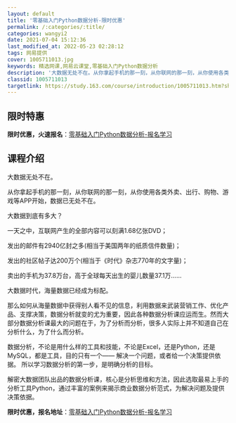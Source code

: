 ```yaml
---
layout: default
title: '零基础入门Python数据分析-限时优惠'
permalink: /:categories/:title/
categories: wangyi2
date: 2021-07-04 15:12:36
last_modified_at: 2022-05-23 02:28:12
tags: 网易提供
cover: 1005711013.jpg
keywords: 精选网课,网易云课堂,零基础入门Python数据分析
description: '大数据无处不在。从你拿起手机的那一刻，从你联网的那一刻，从你使用各类外卖、出行、购物、游戏等APP开始，数据已无处不在。'
classid: 1005711013
targetlink: https://study.163.com/course/introduction/1005711013.htm?share=1&shareId=1025206652&utm_campaign=share&utm_medium=iphoneShare&utm_source=&utm_u=1025206652
---
```


## 限时特惠

**限时优惠，火速报名**：[零基础入门Python数据分析-报名学习](https://study.163.com/course/introduction/1005711013.htm?share=1&shareId=1025206652&utm_campaign=share&utm_medium=iphoneShare&utm_source=&utm_u=1025206652)

## 课程介绍

大数据无处不在。

从你拿起手机的那一刻，从你联网的那一刻，从你使用各类外卖、出行、购物、游戏等APP开始，数据已无处不在。

大数据到底有多大？



一天之中，互联网产生的全部内容可以刻满1.68亿张DVD；

发出的邮件有2940亿封之多(相当于美国两年的纸质信件数量)；

发出的社区帖子达200万个(相当于《时代》杂志770年的文字量)；

卖出的手机为37.8万台，高于全球每天出生的婴儿数量37.1万……

大数据时代，海量数据已经成为标配。



那么如何从海量数据中获得别人看不见的信息，利用数据来武装营销工作、优化产品、支撑决策，数据分析就变的尤为重要，因此各种数据分析课应运而生。然而大部分数据分析课最大的问题在于，为了分析而分析，很多人实际上并不知道自己在分析什么，为了什么而分析。



数据分析，不论是用什么样的工具和技能，不论是Excel，还是Python，还是MySQL，都是工具，目的只有一个—— 解决一个问题，或者给一个决策提供依据。 所以学习数据分析的第一步，是明确分析的目标。



解密大数据团队出品的数据分析课，核心是分析思维和方法，因此选取最易上手的分析工具Python，通过丰富的案例来揭示商业数据分析范式，为解决问题及提供决策依据。

**限时优惠，报名地址**：[零基础入门Python数据分析-报名学习](https://study.163.com/course/introduction/1005711013.htm?share=1&shareId=1025206652&utm_campaign=share&utm_medium=iphoneShare&utm_source=&utm_u=1025206652)

